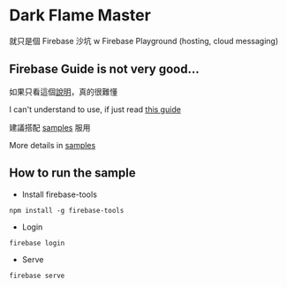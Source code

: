 # Dark Flame Master

就只是個 Firebase 沙坑 w
Firebase Playground (hosting, cloud messaging)

## Firebase Guide is not very good...

如果只看這個[說明](https://firebase.google.com/docs/cloud-messaging/js/client?authuser=0)，真的很難懂

I can't understand to use, if just read [this guide](https://firebase.google.com/docs/cloud-messaging/js/client?authuser=0)

建議搭配 [samples](https://github.com/firebase/quickstart-js/tree/master/messaging) 服用

More details in [samples](https://github.com/firebase/quickstart-js/tree/master/messaging)

## How to run the sample

- Install firebase-tools

```shell
npm install -g firebase-tools
```

- Login
```shell
firebase login
```

- Serve
```shell
firebase serve
```
